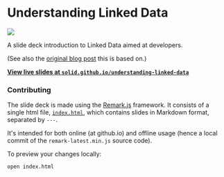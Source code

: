 # Understanding Linked Data

[![](https://img.shields.io/badge/project-Solid-7C4DFF.svg?style=flat-square)](https://github.com/solid/solid)

A slide deck introduction to Linked Data aimed at developers.

(See also the [original blog
post](http://computingjoy.com/blog/2016/09/26/understanding-linked-data/) this
is based on.)

**[View live slides at
`solid.github.io/understanding-linked-data`](https://solid.github.io/understanding-linked-data/#1)**

### Contributing

The slide deck is made using the [Remark.js](http://remarkjs.com/) framework.
It consists of a single html file, [`index.html`](index.html), which contains
slides in Markdown format, separated by `---`.

It's intended for both online (at github.io) and offline usage (hence a local
commit of the `remark-latest.min.js` source code).

To preview your changes locally:

```bash
open index.html
```
